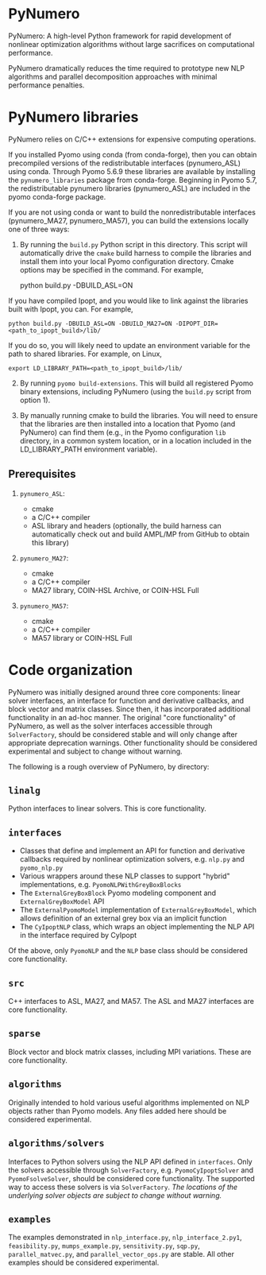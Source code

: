 PyNumero
========

PyNumero: A high-level Python framework for rapid development of
nonlinear optimization algorithms without large sacrifices on
computational performance.

PyNumero dramatically reduces the time required to prototype new NLP
algorithms and parallel decomposition approaches with minimal
performance penalties.

PyNumero libraries
==================

PyNumero relies on C/C++ extensions for expensive computing operations.

If you installed Pyomo using conda (from conda-forge), then you can
obtain precompiled versions of the redistributable interfaces
(pynumero_ASL) using conda.  Through Pyomo 5.6.9 these libraries are
available by installing the `pynumero_libraries` package from
conda-forge.  Beginning in Pyomo 5.7, the redistributable pynumero
libraries (pynumero_ASL) are included in the pyomo conda-forge package.

If you are not using conda or want to build the nonredistributable
interfaces (pynumero_MA27, pynumero_MA57), you can build the extensions
locally one of three ways:

1. By running the `build.py` Python script in this directory.  This
script will automatically drive the `cmake` build harness to compile the
libraries and install them into your local Pyomo configuration
directory. Cmake options may be specified in the command. For example,

    python build.py -DBUILD_ASL=ON

If you have compiled Ipopt, and you would like to link against the
libraries built with Ipopt, you can. For example,

    python build.py -DBUILD_ASL=ON -DBUILD_MA27=ON -DIPOPT_DIR=<path_to_ipopt_build>/lib/

If you do so, you will likely need to update an environment variable
for the path to shared libraries. For example, on Linux,

    export LD_LIBRARY_PATH=<path_to_ipopt_build>/lib/

2. By running `pyomo build-extensions`.  This will build all registered
Pyomo binary extensions, including PyNumero (using the `build.py` script
from option 1).

3. By manually running cmake to build the libraries.  You will need to
ensure that the libraries are then installed into a location that Pyomo
(and PyNumero) can find them (e.g., in the Pyomo configuration
`lib` directory, in a common system location, or in a location included in
the LD_LIBRARY_PATH environment variable).

Prerequisites
-------------

1. `pynumero_ASL`: 
   - cmake
   - a C/C++ compiler
   - ASL library and headers (optionally, the build harness can
     automatically check out and build AMPL/MP from GitHub to obtain
     this library)

2. `pynumero_MA27`:
   - cmake
   - a C/C++ compiler
   - MA27 library, COIN-HSL Archive, or COIN-HSL Full

2. `pynumero_MA57`:
   - cmake
   - a C/C++ compiler
   - MA57 library or COIN-HSL Full

Code organization
=================

PyNumero was initially designed around three core components: linear solver
interfaces, an interface for function and derivative callbacks, and block
vector and matrix classes. Since then, it has incorporated additional
functionality in an ad-hoc manner. The original "core functionality" of
PyNumero, as well as the solver interfaces accessible through
`SolverFactory`, should be considered stable and will only change after
appropriate deprecation warnings. Other functionality should be considered
experimental and subject to change without warning.

The following is a rough overview of PyNumero, by directory:

`linalg`
--------

Python interfaces to linear solvers. This is core functionality.

`interfaces`
------------

- Classes that define and implement an API for function and derivative callbacks
required by nonlinear optimization solvers, e.g. `nlp.py` and `pyomo_nlp.py`
- Various wrappers around these NLP classes to support "hybrid" implementations,
e.g. `PyomoNLPWithGreyBoxBlocks`
- The `ExternalGreyBoxBlock` Pyomo modeling component and
`ExternalGreyBoxModel` API
- The `ExternalPyomoModel` implementation of `ExternalGreyBoxModel`, which allows
definition of an external grey box via an implicit function
- The `CyIpoptNLP` class, which wraps an object implementing the NLP API in
the interface required by CyIpopt

Of the above, only `PyomoNLP` and the `NLP` base class should be considered core
functionality.

`src`
-----

C++ interfaces to ASL, MA27, and MA57. The ASL and MA27 interfaces are
core functionality.

`sparse`
--------

Block vector and block matrix classes, including MPI variations.
These are core functionality.

`algorithms`
------------

Originally intended to hold various useful algorithms implemented
on NLP objects rather than Pyomo models. Any files added here should
be considered experimental.

`algorithms/solvers`
--------------------

Interfaces to Python solvers using the NLP API defined in `interfaces`.
Only the solvers accessible through `SolverFactory`, e.g. `PyomoCyIpoptSolver`
and `PyomoFsolveSolver`, should be considered core functionality.
The supported way to access these solvers is via `SolverFactory`. *The locations
of the underlying solver objects are subject to change without warning.*

`examples`
----------

The examples demonstrated in `nlp_interface.py`, `nlp_interface_2.py1`,
`feasibility.py`, `mumps_example.py`, `sensitivity.py`, `sqp.py`,
`parallel_matvec.py`, and `parallel_vector_ops.py` are stable. All other
examples should be considered experimental.
